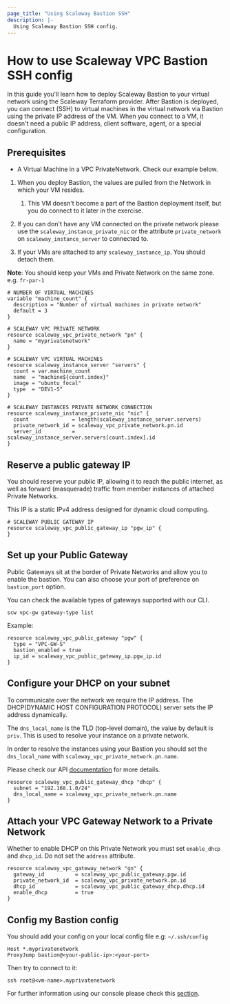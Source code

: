 ```yaml
---
page_title: "Using Scaleway Bastion SSH"
description: |-
  Using Scaleway Bastion SSH config.
---
```


# How to use Scaleway VPC Bastion SSH config

In this guide you'll learn how to deploy Scaleway Bastion to your virtual network using the Scaleway Terraform provider.
After Bastion is deployed, you can connect (SSH) to virtual machines in the virtual network via Bastion using the private IP address of the VM.
When you connect to a VM, it doesn't need a public IP address, client software, agent, or a special configuration.

## Prerequisites

*	A Virtual Machine in a VPC PrivateNetwork. Check our example below.

1. When you deploy Bastion, the values are pulled from the Network in which your VM resides.
   1. This VM doesn't become a part of the Bastion deployment itself, but you do connect to it later in the exercise.

2. If you can don't have any VM connected on the private network please use the `scaleway_instance_private_nic` or the attribute `private_network` on `scaleway_instance_server` to connected to.

3. If your VMs are attached to any `scaleway_instance_ip`. You should detach them.

  **Note**: You should keep your VMs and Private Network on the same zone. e.g. `fr-par-1`

```hcl
# NUMBER OF VIRTUAL MACHINES
variable "machine_count" {
  description = "Number of virtual machines in private network"
  default = 3
}

# SCALEWAY VPC PRIVATE NETWORK
resource scaleway_vpc_private_network "pn" {
  name = "myprivatenetwork"
}

# SCALEWAY VPC VIRTUAL MACHINES
resource scaleway_instance_server "servers" {
  count	= var.machine_count
  name 	= "machine${count.index}"
  image = "ubuntu_focal"
  type  = "DEV1-S"
}

# SCALEWAY INSTANCES PRIVATE NETWORK CONNECTION
resource scaleway_instance_private_nic "nic" {
  count              = length(scaleway_instance_server.servers)
  private_network_id = scaleway_vpc_private_network.pn.id
  server_id          = scaleway_instance_server.servers[count.index].id
}
```

## Reserve a public gateway IP

You should reserve your public IP, allowing it to reach the public internet, as well as forward (masquerade) traffic from member instances of attached Private Networks.

This IP is a static IPv4 address designed for dynamic cloud computing.

```hcl
# SCALEWAY PUBLIC GATEWAY IP
resource scaleway_vpc_public_gateway_ip "pgw_ip" {
}
```

## Set up your Public Gateway

Public Gateways sit at the border of Private Networks and allow you to enable the bastion.
You can also choose your port of preference on `bastion_port` option.

You can check the available types of gateways supported with our CLI.

```shell
scw vpc-gw gateway-type list
```

Example:

```hcl
resource scaleway_vpc_public_gateway "pgw" {
  type = "VPC-GW-S"
  bastion_enabled = true
  ip_id = scaleway_vpc_public_gateway_ip.pgw_ip.id
}
```

## Configure your DHCP on your subnet

To communicate over the network we require the IP address.
The DHCP(DYNAMIC HOST CONFIGURATION PROTOCOL) server sets the IP address dynamically.

The `dns_local_name` is the TLD (top-level domain), the value by default is `priv`.
This is used to resolve your instance on a private network.

In order to resolve the instances using your Bastion you should set the `dns_local_name` with `scaleway_vpc_private_network.pn.name`.

Please check our API [documentation](https://developers.scaleway.com/en/products/vpc-gw/api/v1/#dns-local-name-5b691b) for more details.

```hcl
resource scaleway_vpc_public_gateway_dhcp "dhcp" {
  subnet = "192.168.1.0/24"
  dns_local_name = scaleway_vpc_private_network.pn.name
}
```

## Attach your VPC Gateway Network to a Private Network

Whether to enable DHCP on this Private Network you must set `enable_dhcp` and `dhcp_id`.
Do not set the `address` attribute.

```hcl
resource scaleway_vpc_gateway_network "gn" {
  gateway_id          = scaleway_vpc_public_gateway.pgw.id
  private_network_id  = scaleway_vpc_private_network.pn.id
  dhcp_id             = scaleway_vpc_public_gateway_dhcp.dhcp.id
  enable_dhcp         = true
}
```

## Config my Bastion config

You should add your config on your local config file e.g: `~/.ssh/config`

```shell
Host *.myprivatenetwork
ProxyJump bastion@<your-public-ip>:<your-port>
```

Then try to connect to it:

```shell
ssh root@<vm-name>.myprivatenetwork
```

For further information using our console please check this [section](https://www.scaleway.com/en/docs/network/vpc/how-to/use-ssh-bastion/).